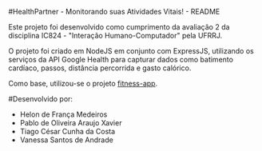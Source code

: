 #HealthPartner - Monitorando suas Atividades Vitais! - README


Este projeto foi desenvolvido como cumprimento da avaliação 2 da disciplina IC824 - "Interação Humano-Computador" pela UFRRJ.

O projeto foi criado em NodeJS em conjunto com ExpressJS, utilizando os serviços da API Google Health para capturar dados como batimento cardíaco, passos, distância percorrida e gasto calórico.

Como base, utilizou-se o projeto [fitness-app](https://github.com/ayoubkhial/fitness-app).


#Desenvolvido por:

- Helon de França Medeiros
- Pablo de Oliveira Araujo Xavier
- Tiago César Cunha da Costa
- Vanessa Santos de Andrade
